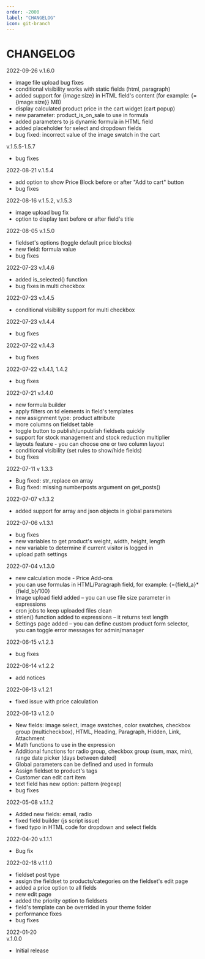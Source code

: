 ```yaml
---
order: -2000
label: "CHANGELOG"
icon: git-branch
---
```


# CHANGELOG

2022-09-26 v.1.6.0
- image file upload bug fixes
- conditional visibility works with static fields (html, paragraph)
- added support for {image:size} in HTML field's content (for example: {={image:size}} MB)
- display calculated product price in the cart widget (cart popup)
- new parameter: product_is_on_sale to use in formula
- added parameters to js dynamic formula in HTML field
- added placeholder for select and dropdown fields
- bug fixed: incorrect value of the image swatch in the cart

v.1.5.5-1.5.7
- bug fixes

2022-08-21 v.1.5.4
- add option to show Price Block before or after "Add to cart" button
- bug fixes

2022-08-16 v.1.5.2, v.1.5.3
- image upload bug fix
- option to display text before or after field's title

2022-08-05
v.1.5.0
- fieldset's options (toggle default price blocks)
- new field: formula value
- bug fixes

2022-07-23
v.1.4.6
- added is_selected() function
- bug fixes in multi checkbox

2022-07-23
v.1.4.5
- conditional visibility support for multi checkbox

2022-07-23
v.1.4.4
- bug fixes

2022-07-22
v.1.4.3

- bug fixes

2022-07-22
v.1.4.1, 1.4.2

- bug fixes

2022-07-21
v.1.4.0

- new formula builder
- apply filters on td elements in field's templates
- new assignment type: product attribute
- more columns on fieldset table
- toggle button to publish/unpublish fieldsets quickly
- support for stock management and stock reduction multiplier
- layouts feature - you can choose one or two column layout
- conditional visibility (set rules to show/hide fields)
- bug fixes

2022-07-11
v 1.3.3

- Bug fixed: str_replace on array
- Bug fixed: missing numberposts argument on get_posts()

2022-07-07
v.1.3.2

- added support for array and json objects in global parameters

2022-07-06
v.1.3.1

- bug fixes
- new variables to get product's weight, width, height, length
- new variable to determine if current visitor is logged in
- upload path settings

2022-07-04
v.1.3.0

- new calculation mode - Price Add-ons
- you can use formulas in HTML/Paragraph field, for example: {={field_a}*{field_b}/100}
- Image upload field added – you can use file size parameter in expressions
- cron jobs to keep uploaded files clean
- strlen() function added to expressions – it returns text length
- Settings page added – you can define custom product form selector, you can toggle error messages for admin/manager

2022-06-15
v.1.2.3

- bug fixes

2022-06-14
v.1.2.2

- add notices

2022-06-13
v.1.2.1

- fixed issue with price calculation

2022-06-13
v.1.2.0

- New fields: image select, image swatches, color swatches, checkbox group (multicheckbox), HTML, Heading, Paragraph,
  Hidden, Link, Attachment
- Math functions to use in the expression
- Additional functions for radio group, checkbox group (sum, max, min), range date picker (days between dated)
- Global parameters can be defined and used in formula
- Assign fieldset to product's tags
- Customer can edit cart item
- text field has new option: pattern (regexp)
- bug fixes

2022-05-08
v.1.1.2

- Added new fields: email, radio
- fixed field builder (js script issue)
- fixed typo in HTML code for dropdown and select fields

2022-04-20
v.1.1.1

- Bug fix

2022-02-18
v.1.1.0

- fieldset post type
- assign the fieldset to products/categories on the fieldset's edit page
- added a price option to all fields
- new edit page
- added the priority option to fieldsets
- field's template can be overrided in your theme folder
- performance fixes
- bug fixes

2022-01-20  
v.1.0.0

- Initial release